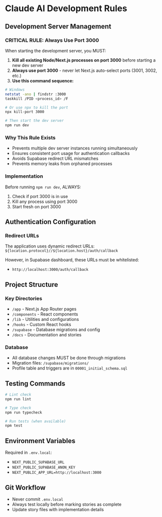 # Claude AI Development Rules

## Development Server Management

### CRITICAL RULE: Always Use Port 3000

When starting the development server, you MUST:

1. **Kill all existing Node/Next.js processes on port 3000** before starting a new dev server
2. **Always use port 3000** - never let Next.js auto-select ports (3001, 3002, etc.)
3. **Use this command sequence:**

```bash
# Windows
netstat -ano | findstr :3000
taskkill /PID <process_id> /F

# Or use npx to kill the port
npx kill-port 3000

# Then start the dev server
npm run dev
```

### Why This Rule Exists

- Prevents multiple dev server instances running simultaneously
- Ensures consistent port usage for authentication callbacks
- Avoids Supabase redirect URL mismatches
- Prevents memory leaks from orphaned processes

### Implementation

Before running `npm run dev`, ALWAYS:
1. Check if port 3000 is in use
2. Kill any process using port 3000
3. Start fresh on port 3000

## Authentication Configuration

### Redirect URLs
The application uses dynamic redirect URLs: `${location.protocol}//${location.host}/auth/callback`

However, in Supabase dashboard, these URLs must be whitelisted:
- `http://localhost:3000/auth/callback`

## Project Structure

### Key Directories
- `/app` - Next.js App Router pages
- `/components` - React components
- `/lib` - Utilities and configurations
- `/hooks` - Custom React hooks
- `/supabase` - Database migrations and config
- `/docs` - Documentation and stories

### Database
- All database changes MUST be done through migrations
- Migration files: `/supabase/migrations/`
- Profile table and triggers are in `00001_initial_schema.sql`

## Testing Commands

```bash
# Lint check
npm run lint

# Type check  
npm run typecheck

# Run tests (when available)
npm test
```

## Environment Variables

Required in `.env.local`:
- `NEXT_PUBLIC_SUPABASE_URL`
- `NEXT_PUBLIC_SUPABASE_ANON_KEY`
- `NEXT_PUBLIC_APP_URL=http://localhost:3000`

## Git Workflow

- Never commit `.env.local`
- Always test locally before marking stories as complete
- Update story files with implementation details